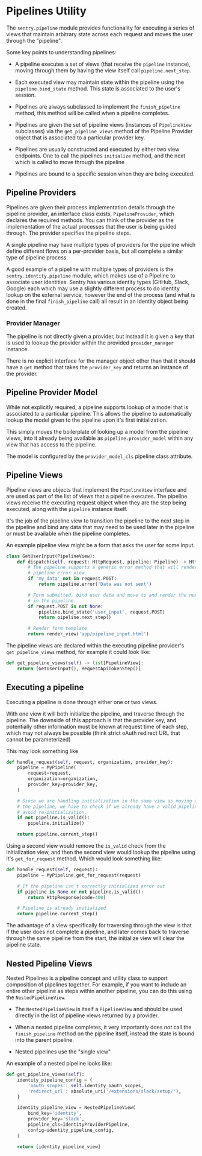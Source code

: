 # Pipelines Utility

The `sentry.pipeline` module provides functionality for executing a series of
views that maintain arbitrary state across each request and moves the user
through the "pipeline".

Some key points to understanding pipelines:

- A pipeline executes a set of views (that receive the `pipeline` instance),
  moving through them by having the view itself call `pipeline.next_step`.

- Each executed view may maintain state within the pipeline using the
  `pipeline.bind_state` method. This state is associated to the user's
  session.

- Pipelines are always subclassed to implement the `finish_pipeline` method,
  this method will be called when a pipeline completes.

- Pipelines are given the set of pipeline views (instances of `PipelineView`
  subclasses) via the `get_pipeline_views` method of the Pipeline Provider
  object that is associated to a particular provider key.

- Pipelines are usually constructed and executed by either two view endpoints.
  One to call the pipelines `initialize` method, and the next which is
  called to move through the pipeline

- Pipelines are bound to a specific session when they are being executed.

## Pipeline Providers

Pipelines are given their process implementation details through the pipeline
provider, an interface class exists, `PipelineProvider`, which declares the
required methods. You can think of the provider as the implementation of the
actual processes that the user is being guided through. The provider specifies
the pipeline steps.

A single pipeline may have multiple types of providers for the pipeline which
define different flows on a per-provider basis, but all complete a similar type
of pipeline process.

A good example of a pipeline with multiple types of providers is the
`sentry.identity.pipeline` module, which makes use of a Pipeline to associate
user identities. Sentry has various identity types (GitHub, Slack, Google) each
which may use a slightly different process to do identity lookup on the
external service, however the end of the process (and what is done in the
final `finish_pipeline` call) all result in an Identity object being created.

### Provider Manager

The pipeline is not directly given a provider, but instead it is given a key
that is used to lookup the provider within the provided `provider_manager`
instance.

There is no explicit interface for the manager object other than that it should
have a `get` method that takes the `provider_key` and returns an instance of
the provider.

## Pipeline Provider Model

While not explicitly required, a pipeline supports lookup of a model that is
associated to a particular pipeline. This allows the pipeline to automatically
lookup the model given to the pipeline upon it's first initialization.

This simply moves the boilerplate of looking up a model from the pipeline
views, into it already being available as `pipeline.provider_model` within any
view that has access to the pipeline.

The model is configured by the `provider_model_cls` pipeline class attribute.

## Pipeline Views

Pipeline views are objects that implement the `PipelineView` interface and are
used as part of the list of views that a pipeline executes. The pipeline views
receive the executing request object when they are the step being executed,
along with the `pipeline` instance itself.

It's the job of the pipeline view to transition the pipeline to the next step
in the pipeline and bind any data that may need to be used later in the
pipeline or must be available when the pipeline completes.

An example pipeline view might be a form that asks the user for some input.

```python
class GetUserInput(PipelineView):
    def dispatch(self, request: HttpRequest, pipeline: Pipeline) -> HttpResponseBase:
        # The pipeline supports a generic error method that will render a
        # pipeline error view
        if 'my_data' not in request.POST:
            return pipeline.error('Data was not sent')

        # Form submitted, bind user data and move to and render the next step
        # in the pipeline.
        if request.POST is not None:
            pipeline.bind_state('user_input', request.POST)
            return pipeline.next_step()

        # Render form template
        return render_view('app/pipeline_input.html')
```

The pipeline views are declared within the executing pipeline provider's
`get_pipeline_views` method, for example it could look like:

```python
def get_pipeline_views(self) -> list[PipelineView]:
    return [GetUserInput(), RequestApiTokenStep()]
```

## Executing a pipeline

Executing a pipeline is done through either one or two views.

With one view it will both initialize the pipeline, and traverse through the
pipeline. The downside of this approach is that the provider key,
and potentially other information must be known at request time of each step,
which may not always be possible (think strict oAuth redirect URL that cannot
be parameterized)

This may look something like

```python
def handle_request(self, request, organization, provider_key):
    pipeline = MyPipeline(
        request=request,
        organization=organization,
        provider_key=provider_key,
    )

    # Since we are handling initialization in the same view as moving through
    # the pipeline, we have to check if we already have a valid pipeline, to
    # avoid re-initialization.
    if not pipeline.is_valid():
        pipeline.initialize()

    return pipeline.current_step()
```

Using a second view would remove the `is_valid` check from the initialization
view, and then the second view would lookup the pipeline using it's
`get_for_request` method. Which would look something like:

```python
def handle_request(self, request):
    pipeline = MyPipeline.get_for_request(request)

    # If the pipeline isn't correctly initialized error out
    if pipeline is None or not pipeline.is_valid():
        return HttpResponse(code=400)

    # Pipeline is already initialized
    return pipeline.current_step()
```

The advantage of a view specifically for traversing through the view is that if
the user does not complete a pipeline, and later comes back to traverse through
the same pipeline from the start, the initialize view will clear the pipeline
state.

## Nested Pipeline Views

Nested Pipelines is a pipeline concept and utility class to support composition
of pipelines together. For example, if you want to include an entire other
pipeline as steps within another pipeline, you can do this using the
`NestedPipelineView`.

- The `NestedPipelineView` is itself a `PipelineView` and should be used
  directly in the list of pipeline views returned by a provider.

- When a nested pipeline completes, it very importantly does _not_ call the
  `finish_pipeline` method on the pipeline itself, instead the state is
  bound into the parent pipeline.

- Nested pipelines use the "single view"

An example of a nested pipeline looks like:

```python
def get_pipeline_views(self):
    identity_pipeline_config = {
        'oauth_scopes': self.identity_oauth_scopes,
        'redirect_url': absolute_uri('/extensions/slack/setup/'),
    }

    identity_pipeline_view = NestedPipelineView(
        bind_key='identity',
        provider_key='slack',
        pipeline_cls=IdentityProviderPipeline,
        config=identity_pipeline_config,
    )

    return [identity_pipeline_view]
```
